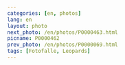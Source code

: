 ```yaml
---
categories: [en, photos]
lang: en
layout: photo
next_photo: /en/photos/P0000463.html
picname: P0000462
prev_photo: /en/photos/P0000069.html
tags: [Fotofalle, Leopards]
---
```

